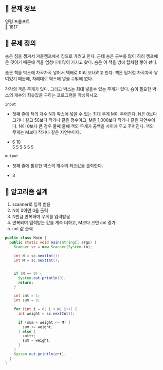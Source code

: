 ## 🌵 문제 정보
명령 프롬프트 <br>
[🚗 1817](https://www.acmicpc.net/problem/1817)

## 🌵 문제 정의

숌은 짐을 챙겨서 겨울캠프에서 집으로 가려고 한다. 근데 숌은 공부를 많이 하러 캠프에 온 것이기 때문에 책을 엄청나게 많이 가지고 왔다. 숌은 이 책을 방에 탑처럼 쌓아 놨다.

숌은 책을 박스에 차곡차곡 넣어서 택배로 미리 보내려고 한다. 책은 탑처럼 차곡차곡 쌓여있기 때문에, 차례대로 박스에 넣을 수밖에 없다.

각각의 책은 무게가 있다. 그리고 박스는 최대 넣을수 있는 무게가 있다. 숌이 필요한 박스의 개수의 최솟값을 구하는 프로그램을 작성하시오.



`input` <br>

* 첫째 줄에 책의 개수 N과 박스에 넣을 수 있는 최대 무게 M이 주어진다. N은 0보다 크거나 같고 50보다 작거나 같은 정수이고, M은 1,000보다 작거나 같은 자연수이다. N이 0보다 큰 경우 둘째 줄에 책의 무게가 공백을 사이에 두고 주어진다. 책의 무게는 M보다 작거나 같은 자연수이다.

* 6 10 <br>
  5 5 5 5 5 5

  

`output` <br>

* 첫째 줄에 필요한 박스의 개수의 최솟값을 출력한다.

* 3

## 🌵 알고리즘 설계

1. scanner로 입력 받음
2. N이 0이면 0을 출력
3. N만큼 반복하며 무게를 입력받음
4. 반복되며 입력받는 값을 계속 더하고, M보다 크면 cnt 증가
5. cnt 값 출력

```java
public class Main {
  public static void main(String[] args) {
    Scanner sc = new Scanner(System.in);

    int N = sc.nextInt();
    int M = sc.nextInt();


    if (N == 0) {
      System.out.println(0);
      return;
    }

    int cnt = 1;
    int sum = 0;

    for (int i = 0; i < N; i++) {
      int weight = sc.nextInt();

      if (sum + weight <= M) {
        sum += weight;
      } else {
        cnt++;
        sum = weight;
      }
    }
    System.out.println(cnt);
  }
}
```
